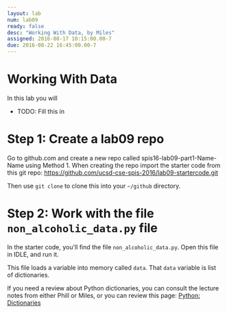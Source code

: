 ```yaml
---
layout: lab
num: lab09
ready: false
desc: "Working With Data, by Miles"
assigned: 2016-08-17 10:15:00.00-7
due: 2016-08-22 16:45:00.00-7
---
```


# Working With Data

In this lab you will 

* TODO: Fill this in


# Step 1: Create a lab09 repo

Go to github.com and create a new repo called spis16-lab09-part1-Name-Name using Method 1. When creating the repo import the starter code from this git repo: https://github.com/ucsd-cse-spis-2016/lab09-startercode.git

Then use `git clone` to clone this into your `~/github` directory.

# Step 2: Work with the file `non_alcoholic_data.py` file

In the starter code, you'll find the file `non_alcoholic_data.py`.   Open this file in IDLE, and run it.

This file loads a variable into memory called `data`.  That `data` variable is list of dictionaries.

If you need a review about Python dictionaries, you can consult the lecture notes from either Phill or Miles, or you can
review this page: [Python: Dictionaries](/topics/python_dictionaries)


